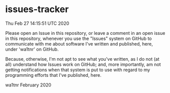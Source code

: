 # issues-tracker

Thu Feb 27 14:15:51 UTC 2020

Please open an Issue in this repository, or leave
a comment in an open issue in this repository,
whenever you use the "Issues" system on GitHub to
communicate with me about software I've written
and published, here, under 'wa1tnr' on GitHub.

Because, otherwise, I'm not apt to see what you've written,
as I do not (at all) understand how Issues work on GitHub;
and, more importantly, am not getting notifications when
that system is put to use with regard to my programming
efforts that I've published, here.

wa1tnr
February 2020
